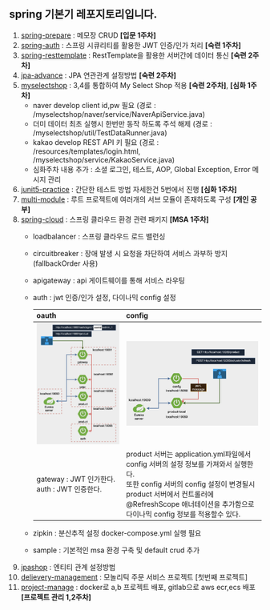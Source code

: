 ## spring 기본기 레포지토리입니다.

1. [spring-prepare](spring-prepare) : 메모장 CRUD **[입문 1주차]**
2. [spring-auth](spring-auth) : 스프링 시큐리티를 활용한 JWT 인증/인가 처리 **[숙련 1주차]**
3. [spring-resttemplate](spring-resttemplate) : RestTemplate을 활용한 서버간에 데이터 통신 **[숙련 2주차]**
4. [jpa-advance](jpa-advance) : JPA 연관관계 설정방법 **[숙련 2주차]**
5. [myselectshop](myselectshop) : 3,4를 통합하여 My Select Shop 적용 **[숙련 2주차]**, **[심화 1주차]**
   - naver develop client id,pw 필요 (경로 : /myselectshop/naver/service/NaverApiService.java)
   - 더미 데이터 최초 실행시 한번만 동작 하도록 주석 해제 (경로 : /myselectshop/util/TestDataRunner.java)
   - kakao develop REST API 키 필요 (경로 : /resources/templates/login.html, /myselectshop/service/KakaoService.java) 
   - 심화주차 내용 추가 : 소셜 로그인, 테스트, AOP, Global Exception, Error 메시지 관리
6. [junit5-practice](junit5-practice) : 간단한 테스트 방법 자세한건 5번에서 진행 **[심화 1주차]**
7. [multi-module](multi-module) : 루트 프로젝트에 여러개의 서브 모듈이 존재하도록 구성 **[개인 공부]**
8. [spring-cloud](spring-cloud) : 스프링 클라우드 환경 관련 패키지 **[MSA 1주차]**
   - loadbalancer : 스프링 클라우드 로드 밸런싱
   - circuitbreaker : 장애 발생 시 요청을 차단하여 서비스 과부하 방지(fallbackOrder 사용)
   - apigateway : api 게이트웨이를 통해 서비스 라우팅
   - auth : jwt 인증/인가 설정, 다이나믹 config 설정
   
     | oauth                                    | config                                                                                                                                                                 |
     |------------------------------------------|------------------------------------------------------------------------------------------------------------------------------------------------------------------------|
     | ![oauth](images/oauth.png)               | ![config](images/config.png)                                                                                                                                           |
     | gateway : JWT 인가한다. <br>auth : JWT 인증한다. | product 서버는 application.yml파일에서 config 서버의 설정 정보를 가져와서 실행한다.<br/> 또한 config 서버의 config 설정이 변경될시 product 서버에서 컨트롤러에 @RefreshScope 애너테이션을 추가함으로 다이나믹 config 정보를 적용할수 있다. |
   - zipkin : 분산추적 설정 docker-compose.yml 실행 필요
   - sample : 기본적인 msa 환경 구축 및 default crud 추가
9. [jpashop](jpashop) : 엔티티 관계 설정방법
10. [delievery-management](delievery-management) : 모놀리틱 주문 서비스 프로젝트 [첫번째 프로젝트]
11. [project-manage](project-manage) : docker로 a,b 프로젝트 배포, gitlab으로 aws ecr,ecs 배포 **[프로젝트 관리 1,2주차]**

